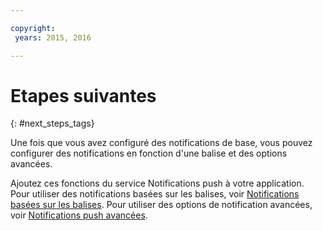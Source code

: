 ```yaml
---

copyright:
 years: 2015, 2016

---
```


# Etapes suivantes
{: #next_steps_tags}

Une fois que vous avez configuré des notifications de base, vous pouvez configurer des notifications en fonction d'une balise et des options
avancées.

Ajoutez ces fonctions du service Notifications push à votre application.
Pour utiliser des notifications basées sur les balises, voir [Notifications basées sur les balises](c_tag_basednotifications.html).
Pour utiliser des options de notification avancées, voir [Notifications push avancées](t_advance_notifications.html).
